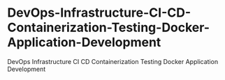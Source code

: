# DevOps-Infrastructure-CI-CD-Containerization-Testing-Docker-Application-Development
DevOps Infrastructure CI CD Containerization Testing Docker Application Development
